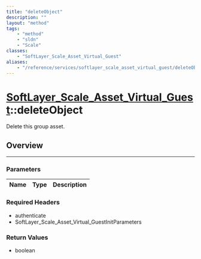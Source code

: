 ```yaml
---
title: "deleteObject"
description: ""
layout: "method"
tags:
    - "method"
    - "sldn"
    - "Scale"
classes:
    - "SoftLayer_Scale_Asset_Virtual_Guest"
aliases:
    - "/reference/services/softlayer_scale_asset_virtual_guest/deleteObject"
---
```

# [SoftLayer_Scale_Asset_Virtual_Guest](/reference/services/SoftLayer_Scale_Asset_Virtual_Guest)::deleteObject

Delete this group asset.


## Overview 


-----

### Parameters 
|Name | Type | Description |
| --- | --- | --- |


### Required Headers
* authenticate
* SoftLayer_Scale_Asset_Virtual_GuestInitParameters


### Return Values
* boolean




